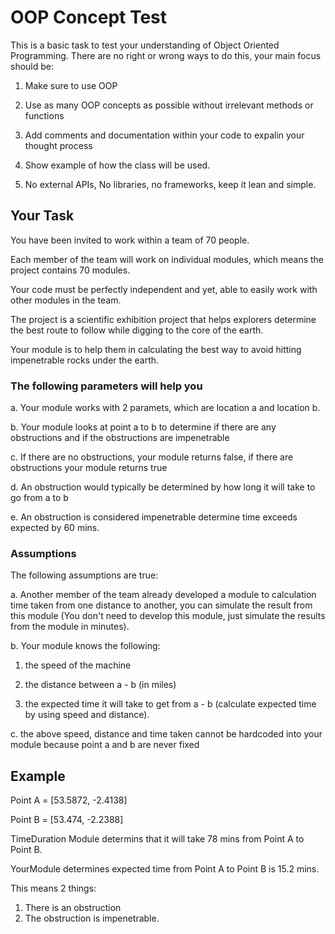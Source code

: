 # OOP Concept Test

This is a basic task to test your understanding of Object Oriented Programming. There are no right or wrong ways to do this, your main focus should be:

1. Make sure to use OOP

2. Use as many OOP concepts as possible without irrelevant methods or functions

3. Add comments and documentation within your code to expalin your thought process

4. Show example of how the class will be used.

5. No external APIs, No libraries, no frameworks, keep it lean and simple.

## Your Task

You have been invited to work within a team of 70 people.

Each member of the team will work on individual modules, which means the project contains 70 modules.

Your code must be perfectly independent and yet, able to easily work with other modules in the team.

The project is a scientific exhibition project that helps explorers determine the best route to follow while digging to the core of the earth.

Your module is to help them in calculating the best way to avoid hitting impenetrable rocks under the earth.

### The following parameters will help you

a. Your module works with 2 paramets, which are location a and location b.

b. Your module looks at point a to b to determine if there are any obstructions and if the obstructions are impenetrable

c. If there are no obstructions, your module returns false, if there are obstructions your module returns true

d. An obstruction would typically be determined by how long it will take to go from a to b

e. An obstruction is considered impenetrable determine time exceeds expected by 60 mins.

### Assumptions

The following assumptions are true:

a. Another member of the team already developed a module to calculation time taken from one distance to another, you can simulate the result from this module (You don't need to develop this module, just simulate the results from the module in minutes).

b. Your module knows the following:

1. the speed of the machine

2. the distance between a - b (in miles)

3. the expected time it will take to get from a - b (calculate expected time by using speed and distance).

c. the above speed, distance and time taken cannot be hardcoded into your module because point a and b are never fixed

## Example

Point A = [53.5872, -2.4138]

Point B = [53.474, -2.2388]

TimeDuration Module determins that it will take 78 mins from Point A to Point B.

YourModule determines expected time from Point A to Point B is 15.2 mins.

This means 2 things:

1. There is an obstruction
2. The obstruction is impenetrable.
